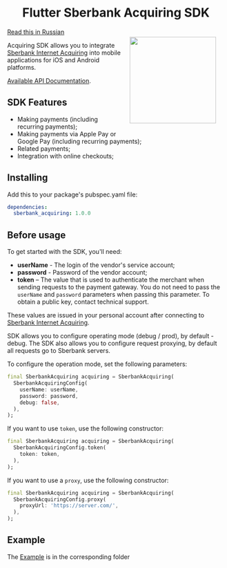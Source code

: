 <h1 align="center">Flutter Sberbank Acquiring SDK</h1>

<a href="https://madbrains.ru/"><img src="https://firebasestorage.googleapis.com/v0/b/mad-brains-web.appspot.com/o/logo.png?alt=media" width="200" align="right" style="margin: 20px;"/></a>

[Read this in Russian](README.ru.md)

Acquiring SDK allows you to integrate [Sberbank Internet Acquiring][acquiring] into mobile applications for iOS and Android platforms.

[Available API Documentation][documentation].

## SDK Features

- Making payments (including recurring payments);
- Making payments via Apple Pay or Google Pay (including recurring payments);
- Related payments;
- Integration with online checkouts;

## Installing
Add this to your package's pubspec.yaml file:
```yaml
dependencies:
  sberbank_acquiring: 1.0.0
```

## Before usage

To get started with the SDK, you'll need:
* **userName** - The login of the vendor's service account; 
* **password** - Password of the vendor account;
* **token** – The value that is used to authenticate the merchant when sending requests to the payment gateway. You do not need to pass the `userName` and `password` parameters when passing this parameter. To obtain a public key, contact technical support.

These values are issued in your personal account after connecting to [Sberbank Internet Acquiring][acquiring].

SDK allows you to configure operating mode (debug / prod), by default - debug.
The SDK also allows you to configure request proxying, by default all requests go to Sberbank servers.

To configure the operation mode, set the following parameters:
```dart
final SberbankAcquiring acquiring = SberbankAcquiring(
  SberbankAcquiringConfig(
    userName: userName,
    password: password,
    debug: false,
  ),
);
```

If you want to use `token`, use the following constructor:
```dart
final SberbankAcquiring acquiring = SberbankAcquiring(
  SberbankAcquiringConfig.token(
    token: token,
  ),
);
```

If you want to use a `proxy`, use the following constructor:
```dart
final SberbankAcquiring acquiring = SberbankAcquiring(
  SberbankAcquiringConfig.proxy(
    proxyUrl: 'https://server.com/',
  ),
);
```

## Example

The [Example][example] is in the corresponding folder


[documentation]: https://securepayments.sberbank.ru/wiki/doku.php/integration:paymentpage:paymentpage_design
[acquiring]: https://securepayments.sberbank.ru/wiki/doku.php/main_page
[example]: https://github.com/MadBrains/Sberbank-Acquiring-Flutter/tree/main/example/